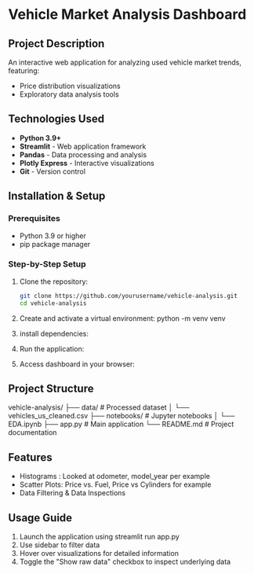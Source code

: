# Vehicle Market Analysis Dashboard

## Project Description
An interactive web application for analyzing used vehicle market trends, featuring:
- Price distribution visualizations
- Exploratory data analysis tools

## Technologies Used
- **Python 3.9+**
- **Streamlit** - Web application framework
- **Pandas** - Data processing and analysis
- **Plotly Express** - Interactive visualizations
- **Git** - Version control

## Installation & Setup

### Prerequisites
- Python 3.9 or higher
- pip package manager

### Step-by-Step Setup
1. Clone the repository:
   ```bash
   git clone https://github.com/yourusername/vehicle-analysis.git
   cd vehicle-analysis

2. Create and activate a virtual environment:
   python -m venv venv

3. install dependencies:

4. Run the application:

5. Access dashboard in your browser:

## Project Structure
vehicle-analysis/
├── data/                   # Processed dataset
│   └── vehicles_us_cleaned.csv
├── notebooks/              # Jupyter notebooks
│   └── EDA.ipynb
├── app.py                  # Main application
└── README.md               # Project documentation

## Features
- Histograms : Looked at odometer, model_year per example
- Scatter Plots: Price vs. Fuel, Price vs Cylinders for example
- Data Filtering & Data Inspections

## Usage Guide
1. Launch the application using streamlit run app.py
2. Use sidebar to filter data
3. Hover over visualizations for detailed information
4. Toggle the "Show raw data" checkbox to inspect underlying data
